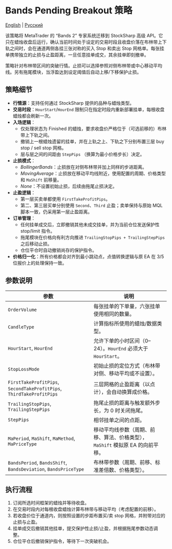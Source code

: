 # Bands Pending Breakout 策略
[English](README.md) | [Русский](README_ru.md)

该策略将 MetaTrader 的 “Bands 2” 专家系统迁移到 StockSharp 高级 API。它只在蜡烛收盘后运行，确认当前时间处于设定的交易时段且收盘价落在布林带上下轨之间时，会在通道两侧各挂三张对称的买入 Stop 和卖出 Stop 网格单。每张挂单携带独立的止损与止盈距离，一旦任意挂单成交，其余挂单即刻撤单。

策略针对布林带区间的突破行情。止损可以选择参照对侧布林带或中心移动平均线。另有拖尾模块，当浮盈达到设定阈值后自动上移/下移保护止损。

## 策略细节

- **行情源**：支持任何通过 StockSharp 提供的品种与蜡烛类型。
- **交易时段**：`HourStart`/`HourEnd` 限制只在指定时段内重新部署挂单，每根收盘蜡烛都会刷新一次。
- **入场逻辑**：
  - 仅处理状态为 Finished 的蜡烛，要求收盘价严格位于（可选前移的）布林带上下轨之间。
  - 撤销上一根蜡烛遗留的挂单，并在上轨之上、下轨之下分别布置三层 buy stop / sell stop 网格。
  - 层与层之间的间距由 `StepPips` （换算为最小价格步长）决定。
- **止损模式**：
  - *BollingerBands*：止损放在对侧布林带并加上同样的步进距离。
  - *MovingAverage*：止损放在移动平均线附近，使用配置的周期、价格类型和 `MaShift` 前移量。
  - *None*：不设置初始止损，后续由拖尾止损决定。
- **止盈逻辑**：
  - 第一层买卖单都使用 `FirstTakeProfitPips`。
  - 第二、第三层买单分别使用 `Second`、`Third` 止盈；卖单保持与原始 MQL 脚本一致，仍采用第一层止盈距离。
- **订单管理**：
  - 任何挂单成交后，立即撤销其他未成交挂单，并为当前仓位发送保护性 stop/limit 指令。
  - 拖尾模块在价格向有利方向推进 `TrailingStopPips + TrailingStepPips` 之后移动止损。
  - 仓位平仓时自动撤销尚存的保护指令。
- **价格归一化**：所有价格都会对齐到最小跳动点，点值转换逻辑与原 EA 在 3/5 位报价上的处理保持一致。

## 参数说明

| 参数 | 说明 |
|------|------|
| `OrderVolume` | 每张挂单的下单量，六张挂单使用相同的数量。 |
| `CandleType` | 计算指标所使用的蜡烛/数据类型。 |
| `HourStart`, `HourEnd` | 允许下单的小时区间（0–24）。`HourEnd` 必须大于 `HourStart`。 |
| `StopLossMode` | 初始止损的定位方式（布林带对侧、移动平均或不设置）。 |
| `FirstTakeProfitPips`, `SecondTakeProfitPips`, `ThirdTakeProfitPips` | 三层网格的止盈距离（以点计），会自动换算成价格。 |
| `TrailingStopPips`, `TrailingStepPips` | 拖尾止损的距离与触发额外步长，为 0 时关闭拖尾。 |
| `StepPips` | 相邻挂单之间的点距。 |
| `MaPeriod`, `MaShift`, `MaMethod`, `MaPriceType` | 移动平均线参数（周期、前移、算法、价格类型），`MaShift` 模拟原 EA 的向前平移。 |
| `BandsPeriod`, `BandsShift`, `BandsDeviation`, `BandsPriceType` | 布林带参数（周期、前移、标准差倍数、价格类型）。 |

## 执行流程

1. 订阅所选时间框架的蜡烛并等待收盘。
2. 在交易时段内对每根收盘蜡烛计算布林带与移动平均（考虑配置的前移）。
3. 若收盘价位于通道内，则按照设置的步距布置买/卖 stop 网格，并附带对应的止损与止盈。
4. 挂单成交后撤销其他挂单，提交保护性止损/止盈，并根据拖尾参数动态调整。
5. 仓位平仓后撤销保护指令，等待下一次突破机会。
